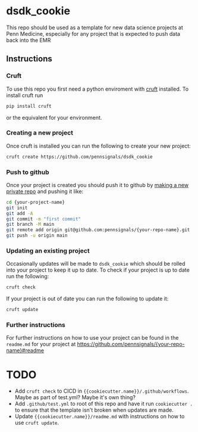 # dsdk_cookie
This repo should be used as a template for new data science projects at Penn Medicine, especially for any project that is expected to push data back into the EMR

## Instructions

### Cruft

To use this repo you first need a python enviroment with [cruft](https://github.com/cruft/cruft#readme) installed. To install cruft run

```sh
pip install cruft
```

or the equivalent for your environment.

### Creating a new project

Once cruft is installed you can run the following to create your new project:

```sh
cruft create https://github.com/pennsignals/dsdk_cookie
```

### Push to github
Once your project is created you should push it to github by [making a new private repo](https://github.com/organizations/pennsignals/repositories/new) and pushing it like:

```sh
cd {your-project-name}
git init
git add -A
git commit -m "first commit"
git branch -M main
git remote add origin git@github.com:pennsignals/{your-repo-name}.git
git push -u origin main
```

### Updating an existing project

Occasionally updates will be made to `dsdk_cookie` which should be rolled into your project to keep it up to date. To check if your project is up to date run the following:

```sh
cruft check
```

If your project is out of date you can run the following to update it:

```sh
cruft update
```

### Further instructions
For further instructions on how to use your project can be found in the `readme.md` for your project at https://github.com/pennsignals/{your-repo-name}#readme

# TODO
* Add `cruft check` to CICD in `{{cookiecutter.name}}/.github/workflows`. Maybe as part of test.yml? Maybe it's own thing?
* Add `.github/test.yml` to root of this repo and have it run `cookiecutter .` to ensure that the template isn't broken when updates are made.
* Update `{{cookiecutter.name}}/readme.md` with instructions on how to use `cruft update`.